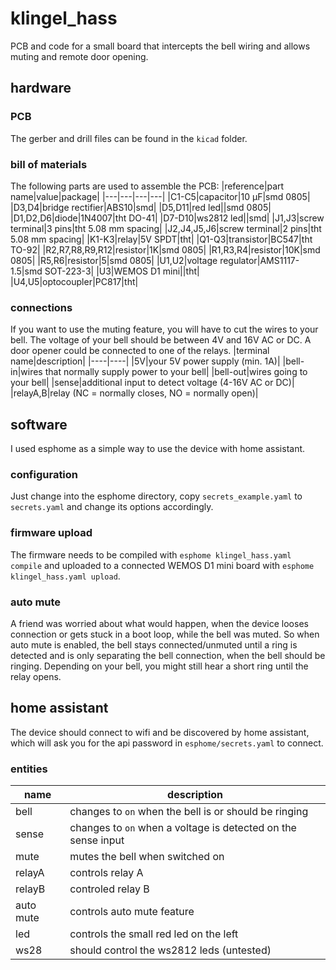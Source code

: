 # klingel_hass
PCB and code for a small board that intercepts the bell wiring and allows muting and remote door opening.
## hardware
### PCB
The gerber and drill files can be found in the `kicad` folder.
### bill of materials
The following parts are used to assemble the PCB:
|reference|part name|value|package|
|---|---|---|---|
|C1-C5|capacitor|10 µF|smd 0805|
|D3,D4|bridge rectifier|ABS10|smd|
|D5,D11|red led||smd 0805|
|D1,D2,D6|diode|1N4007|tht DO-41|
|D7-D10|ws2812 led||smd|
|J1,J3|screw terminal|3 pins|tht 5.08 mm spacing|
|J2,J4,J5,J6|screw terminal|2 pins|tht 5.08 mm spacing|
|K1-K3|relay|5V SPDT|tht|
|Q1-Q3|transistor|BC547|tht TO-92|
|R2,R7,R8,R9,R12|resistor|1K|smd 0805|
|R1,R3,R4|resistor|10K|smd 0805|
|R5,R6|resistor|5|smd 0805|
|U1,U2|voltage regulator|AMS1117-1.5|smd SOT-223-3|
|U3|WEMOS D1 mini||tht|
|U4,U5|optocoupler|PC817|tht|

### connections
If you want to use the muting feature, you will have to cut the wires to your bell.
The voltage of your bell should be between 4V and 16V AC or DC.
A door opener could be connected to one of the relays.
|terminal name|description|
|----|----|
|5V|your 5V power supply (min. 1A)|
|bell-in|wires that normally supply power to your bell|
|bell-out|wires going to your bell|
|sense|additional input to detect voltage (4-16V AC or DC)|
|relayA,B|relay (NC = normally closes, NO = normally open)|

## software
I used esphome as a simple way to use the device with home assistant.

### configuration
Just change into the esphome directory, copy `secrets_example.yaml` to `secrets.yaml` and change its options accordingly.

### firmware upload
The firmware needs to be compiled with `esphome klingel_hass.yaml compile` and uploaded to a connected WEMOS D1 mini board with `esphome klingel_hass.yaml upload`.

### auto mute
A friend was worried about what would happen, when the device looses connection or gets stuck in a boot loop, while the bell was muted. So when auto mute is enabled, the bell stays connected/unmuted until a ring is detected and is only separating the bell connection, when the bell should be ringing. Depending on your bell, you might still hear a short ring until the relay opens.

## home assistant
The device should connect to wifi and be discovered by home assistant, which will ask you for the api password in `esphome/secrets.yaml` to connect.

### entities
|name|description|
|---|---|
|bell|changes to `on` when the bell is or should be ringing|
|sense|changes to `on` when a voltage is detected on the sense input|
|mute|mutes the bell when switched on|
|relayA|controls relay A|
|relayB|controled relay B|
|auto mute|controls auto mute feature|
|led|controls the small red led on the left|
|ws28|should control the ws2812 leds (untested)|
